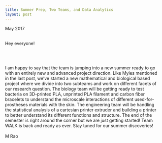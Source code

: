 ```yaml
---
title: Summer Prep, Two Teams, and Data Analytics
layout: post
---
```



May 2017
<br><br>

Hey everyone!
	
<br><br>

I am happy to say that the team is jumping into a new summer ready to go with an entirely new and advanced project direction. Like Myles mentioned in the last post, we’ve started a new mathematical and biological based project where we divide into two subteams and work on different facets of our research question. The biology team will be getting ready to test bacteria on 3D-printed PLA, unprinted PLA filament and carbon fiber bracelets to understand the microscale interactions of different used-for-prostheses materials with the skin. The engineering team will be handling the statistical analysis of a cartesian printer extruder and building a printer to better understand its different functions and structure. The end of the semester is right around the corner but we are just getting started! Team WALK is back and ready as ever.
Stay tuned for our summer discoveries!
<br><br>
M Rao

